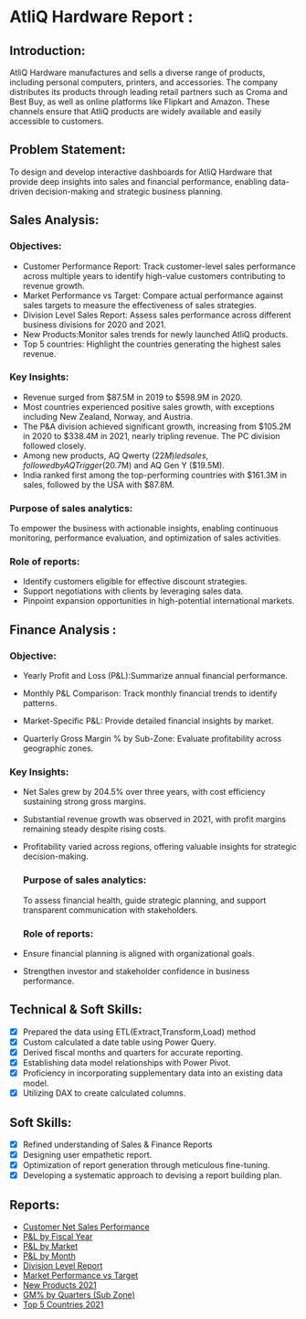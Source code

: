 # AtliQ Hardware Report :

## Introduction:
AtliQ Hardware manufactures and sells a diverse range of products, including personal computers, printers, and accessories. 
The company distributes its products through leading retail partners such as Croma and Best Buy, as well as online platforms 
like Flipkart and Amazon. These channels ensure that AtliQ products are widely available and easily accessible to customers.

## Problem Statement:
To design and develop interactive dashboards for AtliQ Hardware that provide deep insights into sales and financial performance, 
enabling data-driven decision-making and strategic business planning.

## Sales Analysis:
  
  ### Objectives:
  - Customer Performance Report: Track customer-level sales performance across multiple years to identify high-value customers contributing to revenue growth.
  - Market Performance vs Target: Compare actual performance against sales targets to measure the effectiveness of sales strategies.
  - Division Level Sales Report: Assess sales performance across different business divisions for 2020 and 2021.
  - New Products:Monitor sales trends for newly launched AtliQ products.
  - Top 5 countries: Highlight the countries generating the highest sales revenue.

 ### Key Insights:
 - Revenue surged from $87.5M in 2019 to $598.9M in 2020.
 - Most countries experienced positive sales growth, with exceptions including New Zealand, Norway, and Austria.
 - The P&A division achieved significant growth, increasing from $105.2M in 2020 to $338.4M in 2021, nearly tripling revenue. The PC division followed closely.
 - Among new products, AQ Qwerty ($22M) led sales, followed by AQ Trigger ($20.7M) and AQ Gen Y ($19.5M).
 - India ranked first among the top-performing countries with $161.3M in sales, followed by the USA with $87.8M.

### Purpose of sales analytics:
To empower the business with actionable insights, enabling continuous monitoring, performance evaluation, and optimization of sales activities.

### Role of reports:
- Identify customers eligible for effective discount strategies.
- Support negotiations with clients by leveraging sales data.
- Pinpoint expansion opportunities in high-potential international markets.

## Finance Analysis :

  ### Objective:
  - Yearly Profit and Loss (P&L):Summarize annual financial performance.

  - Monthly P&L Comparison: Track monthly financial trends to identify patterns.

  - Market-Specific P&L: Provide detailed financial insights by market.

  - Quarterly Gross Margin % by Sub-Zone: Evaluate profitability across geographic zones.

 ### Key Insights:
- Net Sales grew by 204.5% over three years, with cost efficiency sustaining strong gross margins.
- Substantial revenue growth was observed in 2021, with profit margins remaining steady despite rising costs.
- Profitability varied across regions, offering valuable insights for strategic decision-making.
  
  ### Purpose of sales analytics:
  To assess financial health, guide strategic planning, and support transparent communication with stakeholders.
  
  ### Role of reports:
 - Ensure financial planning is aligned with organizational goals.
 - Strengthen investor and stakeholder confidence in business performance.

## Technical & Soft Skills:
- [x] Prepared the data using ETL(Extract,Transform,Load) method
- [x]	Custom calculated a date table using Power Query.
- [x]	Derived fiscal months and quarters for accurate reporting.
- [x]	Establishing data model relationships with Power Pivot.
- [x]	Proficiency in incorporating supplementary data into an existing data model.
- [x]	Utilizing DAX to create calculated columns.

## Soft Skills:
- [x]	Refined understanding of Sales & Finance Reports
- [x]	Designing user empathetic report.
- [x]	Optimization of report generation through meticulous fine-tuning.
- [x]	Developing a systematic approach to devising a report building plan.

## Reports:

- [Customer Net Sales Performance](Customer_net_sales_performance.pdf)
- [P&L by Fiscal Year](P&L_by_fiscal_year.pdf)
- [P&L by Market](P&L_by_market.pdf)
- [P&L by Month](P&L_by_month.pdf)
- [Division Level Report](division_level_report.pdf)
- [Market Performance vs Target](market_performace_vs_target.pdf)
- [New Products 2021](new_products_2021.pdf)
- [GM% by Quarters (Sub Zone)](GM%_by_quarters(sub_zone).pdf)
- [Top 5 Countries 2021](top_5_country_2021.pdf)

